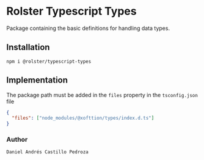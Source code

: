 # Rolster Typescript Types

Package containing the basic definitions for handling data types.

## Installation

`npm i @rolster/typescript-types`

## Implementation

The package path must be added in the `files` property in the `tsconfig.json` file

```json
{
  "files": ["node_modules/@xofttion/types/index.d.ts"]
}
```

### Author

`Daniel Andrés Castillo Pedroza`
